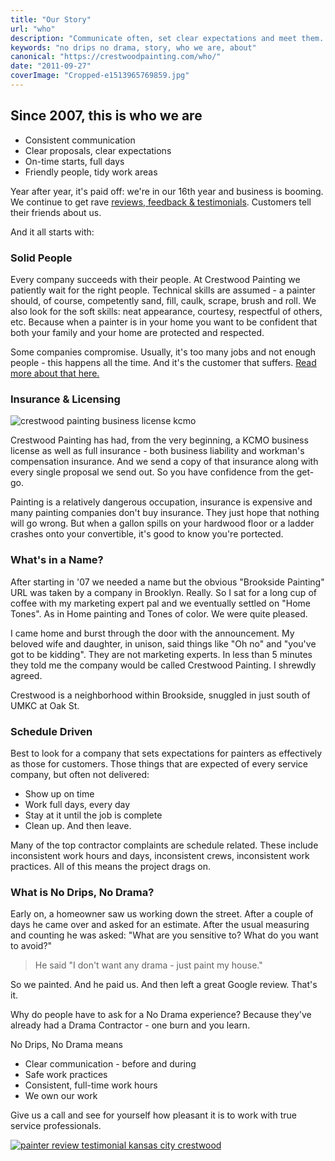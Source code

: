 ```yaml
---
title: "Our Story"
url: "who"
description: "Communicate often, set clear expectations and meet them. Be courteous, responsive, tidy, prompt. Always professional"
keywords: "no drips no drama, story, who we are, about"
canonical: "https://crestwoodpainting.com/who/"
date: "2011-09-27"
coverImage: "Cropped-e1513965769859.jpg"
---
```


## Since 2007, this is who we are

- Consistent communication
- Clear proposals, clear expectations
- On-time starts, full days
- Friendly people, tidy work areas

Year after year, it's paid off: we're in our 16th year and business is booming. We continue to get rave [reviews, feedback & testimonials](/reviews/). Customers tell their friends about us.

And it all starts with:

### Solid People

Every company succeeds with their people. At Crestwood Painting we patiently wait for the right people. Technical skills are assumed - a painter should, of course, competently sand, fill, caulk, scrape, brush and roll. We also look for the soft skills: neat appearance, courtesy, respectful of others, etc. Because when a painter is in your home you want to be confident that both your family and your home are protected and respected.

Some companies compromise. Usually, it's too many jobs and not enough people - this happens all the time. And it's the customer that suffers. [Read more about that here.](http://crestwoodpainting.com/price-service-sketchy-dudes/)

### Insurance & Licensing

![crestwood painting business license kcmo](/images/KCMO-biz-license-e1513961088421-150x150.jpeg)

Crestwood Painting has had, from the very beginning, a KCMO business license as well as full insurance - both business liability and workman's compensation insurance. And we send a copy of that insurance along with every single proposal we send out. So you have confidence from the get-go.

Painting is a relatively dangerous occupation, insurance is expensive and many painting companies don't buy insurance.  They just hope that nothing will go wrong. But when a gallon spills on your hardwood floor or a ladder crashes onto your convertible, it's good to know you're portected.

### What's in a Name?

After starting in '07 we needed a name but the obvious "Brookside Painting" URL was taken by a company in Brooklyn. Really. So I sat for a long cup of coffee with my marketing expert pal and we eventually settled on "Home Tones". As in Home painting and Tones of color. We were quite pleased.

I came home and burst through the door with the announcement. My beloved wife and daughter, in unison, said things like "Oh no" and "you've got to be kidding". They are not marketing experts. In less than 5 minutes they told me the company would be called Crestwood Painting. I shrewdly agreed.

Crestwood is a neighborhood within Brookside, snuggled in just south of UMKC at Oak St.

### Schedule Driven

Best to look for a company that sets expectations for painters as effectively as those for customers. Those things that are expected of every service company, but often not delivered:

- Show up on time
- Work full days, every day
- Stay at it until the job is complete
- Clean up. And then leave.

Many of the top contractor complaints are schedule related. These include inconsistent work hours and days, inconsistent crews, inconsistent work practices. All of this means the project drags on.

### What is No Drips, No Drama?

Early on, a homeowner saw us working down the street. After a couple of days he came over and asked for an estimate. After the usual measuring and counting he was asked: "What are you sensitive to? What do you want to avoid?"

> He said "I don't want any drama - just paint my house."

So we painted. And he paid us. And then left a great Google review. That's it.

Why do people have to ask for a No Drama experience? Because they've already had a Drama Contractor - one burn and you learn.

No Drips, No Drama means

- Clear communication - before and during
- Safe work practices
- Consistent, full-time work hours
- We own our work

Give us a call and see for yourself how pleasant it is to work with true service professionals.

[![painter review testimonial kansas city crestwood](/images/Ted-Goff.jpg)](/reviews/)
